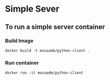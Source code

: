 # Simple Sever

## To run a simple server container

### Build Image
```
docker build -t mosaadm/python-client .
```
### Run container
```
docker run -it mosaadm/python-client
```